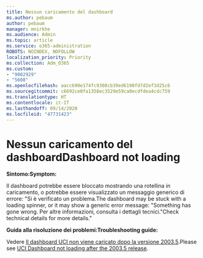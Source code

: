 ```yaml
---
title: Nessun caricamento del dashboard
ms.author: pebaum
author: pebaum
manager: mnirkhe
ms.audience: Admin
ms.topic: article
ms.service: o365-administration
ROBOTS: NOINDEX, NOFOLLOW
localization_priority: Priority
ms.collection: Adm_O365
ms.custom:
- "9002929"
- "5608"
ms.openlocfilehash: aacc690e174fc9308cb39ed6190fd7d2ef3d25c6
ms.sourcegitcommit: c6692ce0fa1358ec3529e59ca0ecdfdea4cdc759
ms.translationtype: HT
ms.contentlocale: it-IT
ms.lasthandoff: 09/14/2020
ms.locfileid: "47731423"
---
```

# <a name="dashboard-not-loading"></a><span data-ttu-id="8d20d-102">Nessun caricamento del dashboard</span><span class="sxs-lookup"><span data-stu-id="8d20d-102">Dashboard not loading</span></span>

<span data-ttu-id="8d20d-103">**Sintomo:**</span><span class="sxs-lookup"><span data-stu-id="8d20d-103">**Symptom:**</span></span>

<span data-ttu-id="8d20d-104">Il dashboard potrebbe essere bloccato mostrando una rotellina in caricamento, o potrebbe essere visualizzato un messaggio generico di errore: "Si è verificato un problema.</span><span class="sxs-lookup"><span data-stu-id="8d20d-104">The dashboard may be stuck with a loading spinner, or it may show a generic error message: "Something has gone wrong.</span></span> <span data-ttu-id="8d20d-105">Per altre informazioni, consulta i dettagli tecnici."</span><span class="sxs-lookup"><span data-stu-id="8d20d-105">Check technical details for more details."</span></span>

<span data-ttu-id="8d20d-106">**Guida alla risoluzione dei problemi:**</span><span class="sxs-lookup"><span data-stu-id="8d20d-106">**Troubleshooting guide:**</span></span>

<span data-ttu-id="8d20d-107">Vedere [Il dashboard UCI non viene caricato dopo la versione 2003.5](https://support.microsoft.com/help/4558635/uci-dashboard-not-loading-after-the-2003-5-release).</span><span class="sxs-lookup"><span data-stu-id="8d20d-107">Please see [UCI Dashboard not loading after the 2003.5 release](https://support.microsoft.com/help/4558635/uci-dashboard-not-loading-after-the-2003-5-release).</span></span>
